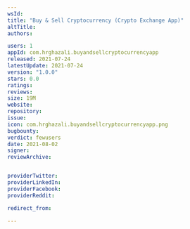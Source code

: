 ```yaml
---
wsId: 
title: "Buy & Sell Cryptocurrency (Crypto Exchange App)"
altTitle: 
authors:

users: 1
appId: com.hrghazali.buyandsellcryptocurrencyapp
released: 2021-07-24
latestUpdate: 2021-07-24
version: "1.0.0"
stars: 0.0
ratings: 
reviews: 
size: 19M
website: 
repository: 
issue: 
icon: com.hrghazali.buyandsellcryptocurrencyapp.png
bugbounty: 
verdict: fewusers
date: 2021-08-02
signer: 
reviewArchive:


providerTwitter: 
providerLinkedIn: 
providerFacebook: 
providerReddit: 

redirect_from:

---
```



